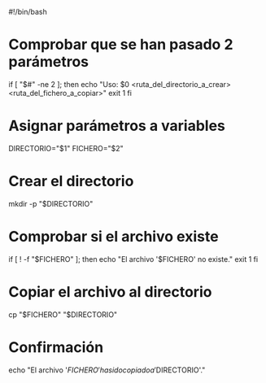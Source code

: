 #!/bin/bash

# Comprobar que se han pasado 2 parámetros
if [ "$#" -ne 2 ]; then
    echo "Uso: $0 <ruta_del_directorio_a_crear> <ruta_del_fichero_a_copiar>"
    exit 1
fi

# Asignar parámetros a variables
DIRECTORIO="$1"
FICHERO="$2"

# Crear el directorio
mkdir -p "$DIRECTORIO"

# Comprobar si el archivo existe
if [ ! -f "$FICHERO" ]; then
    echo "El archivo '$FICHERO' no existe."
    exit 1
fi

# Copiar el archivo al directorio
cp "$FICHERO" "$DIRECTORIO"

# Confirmación
echo "El archivo '$FICHERO' ha sido copiado a '$DIRECTORIO'."
